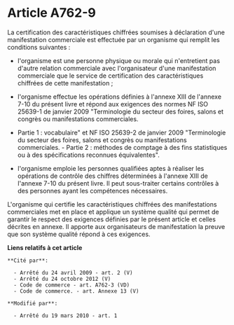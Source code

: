 # Article A762-9

La certification des caractéristiques chiffrées soumises à déclaration d'une manifestation commerciale est effectuée par un
organisme qui remplit les conditions suivantes :

- l'organisme est une personne physique ou morale qui n'entretient pas d'autre relation commerciale avec l'organisateur d'une
manifestation commerciale que le service de certification des caractéristiques chiffrées de cette manifestation ;

- l'organisme effectue les opérations définies à l'annexe XIII de l'annexe 7-10 du présent livre et répond aux exigences des
normes NF ISO 25639-1 de janvier 2009 "Terminologie du secteur des foires, salons et congrès ou manifestations commerciales.
- Partie 1 : vocabulaire" et NF ISO 25639-2 de janvier 2009 "Terminologie du secteur des foires, salons et congrès ou
manifestations commerciales. - Partie 2 : méthodes de comptage à des fins statistiques ou à des spécifications reconnues
équivalentes".

- l'organisme emploie les personnes qualifiées aptes à réaliser les opérations de contrôle des chiffres déterminées à
l'annexe XIII de l'annexe 7-10 du présent livre. Il peut sous-traiter certains contrôles à des personnes ayant les
compétences nécessaires.

L'organisme qui certifie les caractéristiques chiffrées des manifestations commerciales met en place et applique un système
qualité qui permet de garantir le respect des exigences définies par le présent article et celles décrites en annexe. Il
apporte aux organisateurs de manifestation la preuve que son système qualité répond à ces exigences.

**Liens relatifs à cet article**

	**Cité par**:

	  - Arrêté du 24 avril 2009 - art. 2 (V)
	  - Arrêté du 24 octobre 2012 (V)
	  - Code de commerce - art. A762-3 (VD)
	  - Code de commerce. - art. Annexe 13 (V)

	**Modifié par**:

	  - Arrêté du 19 mars 2010 - art. 1
